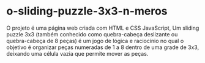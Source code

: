 # o-sliding-puzzle-3x3-n-meros
O projeto é uma página web criada com HTML e CSS JavaScript, Um sliding puzzle 3x3 (também conhecido como quebra-cabeça deslizante ou quebra-cabeça de 8 peças) é um jogo de lógica e raciocínio no qual o objetivo é organizar peças numeradas de 1 a 8 dentro de uma grade de 3x3, deixando uma célula vazia que permite mover as peças.
